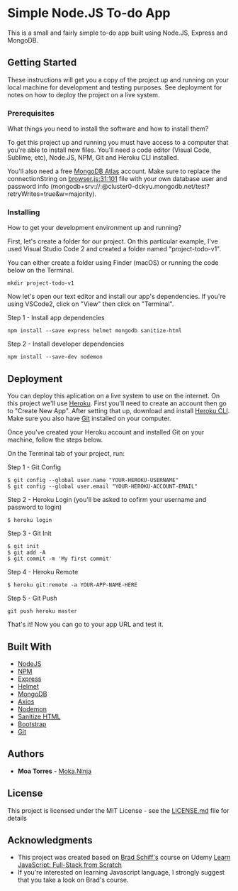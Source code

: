 # Simple Node.JS To-do App

This is a small and fairly simple to-do app built using Node.JS, Express and MongoDB.

## Getting Started

These instructions will get you a copy of the project up and running on your local machine for development and testing purposes. See deployment for notes on how to deploy the project on a live system.

### Prerequisites

What things you need to install the software and how to install them?

To get this project up and running you must have access to a computer that you're able to install new files. You'll need a code editor (Visual Code, Sublime, etc), Node.JS, NPM, Git and Heroku CLI installed. 

You'll also need a free [MongoDB Atlas](https://www.mongodb.com) account. Make sure to replace the connectionString on [browser.js:31:101](browser.js) file with your own database user and password info (mongodb+srv://<user>:<password>@cluster0-dckyu.mongodb.net/test?retryWrites=true&w=majority).

### Installing

How to get your development environment up and running?

First, let's create a folder for our project. On this particular example, I've used Visual Studio Code 2 and created a folder named "project-todo-v1".

You can either create a folder using Finder (macOS) or running the code below on the Terminal.

```
mkdir project-todo-v1
```

Now let's open our text editor and install our app's dependencies. If you're using VSCode2, click on "View" then click on "Terminal".

Step 1 - Install app dependencies
```
npm install --save express helmet mongodb sanitize-html 
```

Step 2 - Install developer dependencies

```
npm install --save-dev nodemon
```

## Deployment

You can deploy this aplication on a live system to use on the internet. On this project we'll use [Heroku](https://www.heroku.com). First you'll need to create an account then go to "Create New App". After setting that up, download and install [Heroku CLI](https://devcenter.heroku.com/articles/heroku-cli). Make sure you also have [Git](https://git-scm.com/) installed on your computer.

Once you've created your Heroku account and installed Git on your machine, follow the steps below.

On the Terminal tab of your project, run:

Step 1 - Git Config
```
$ git config --global user.name "YOUR-HEROKU-USERNAME"
$ git config --global user.email "YOUR-HEROKU-ACCOUNT-EMAIL"
```

Step 2 - Heroku Login (you'll be asked to cofirm your username and password to login)
```
$ heroku login
```

Step 3 - Git Init
```
$ git init
$ git add -A
$ git commit -m 'My first commit'
```

Step 4 - Heroku Remote
```
$ heroku git:remote -a YOUR-APP-NAME-HERE
```

Step 5 - Git Push
```
git push heroku master
```

That's it! Now you can go to your app URL and test it.


## Built With

* [NodeJS](https://nodejs.org)
* [NPM](https://www.npmjs.com)
* [Express](https://expressjs.com)
* [Helmet](https://helmetjs.github.io)
* [MongoDB](https://www.mongodb.com)
* [Axios](https://github.com/axios/axios)
* [Nodemon](https://nodemon.io)
* [Sanitize HTML](https://github.com/apostrophecms/sanitize-html)
* [Bootstrap](https://getbootstrap.com)
* [Git](https://git-scm.com/)

## Authors

* **Moa Torres** - [Moka.Ninja](https://github.com/mokaninja)

## License

This project is licensed under the MIT License - see the [LICENSE.md](LICENSE.md) file for details

## Acknowledgments

* This project was created based on [Brad Schiff's](https://github.com/LearnWebCode) course on Udemy [Learn JavaScript: Full-Stack from Scratch](https://www.udemy.com/course/learn-javascript-full-stack-from-scratch/)
* If you're interested on learning Javascript language, I strongly suggest that you take a look on Brad's course.
